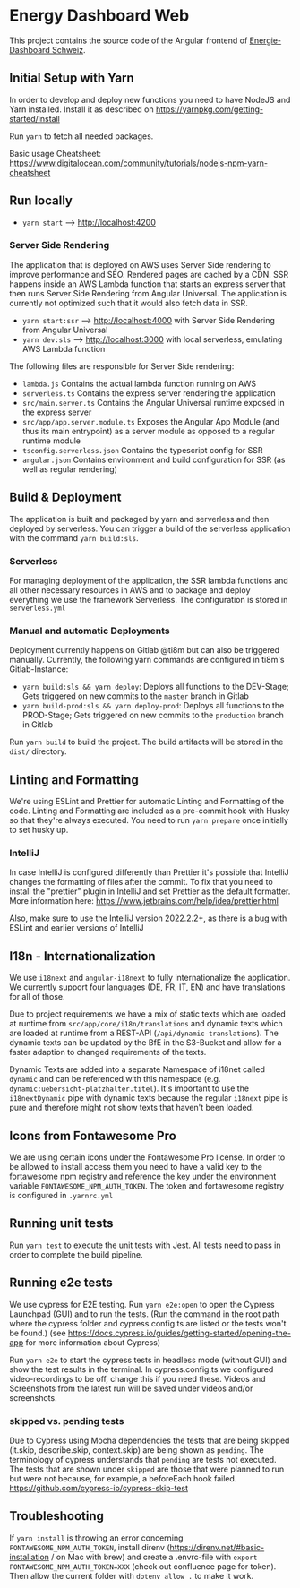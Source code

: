 # Energy Dashboard Web

This project contains the source code of the Angular frontend of [Energie-Dashboard Schweiz](https://energiedashboard.admin.ch).

## Initial Setup with Yarn

In order to develop and deploy new functions you need to have NodeJS and Yarn installed.
Install it as described on https://yarnpkg.com/getting-started/install

Run `yarn` to fetch all needed packages.

Basic usage Cheatsheet: https://www.digitalocean.com/community/tutorials/nodejs-npm-yarn-cheatsheet

## Run locally

-   `yarn start` --> [http://localhost:4200](http://localhost:4200)

### Server Side Rendering

The application that is deployed on AWS uses Server Side rendering to improve performance and SEO. Rendered pages are cached by a CDN. SSR happens inside an AWS Lambda function that starts an express server that then runs Server Side Rendering from Angular Universal. The application is currently not optimized such that it would also fetch data in SSR.

-   `yarn start:ssr` --> [http://localhost:4000](http://localhost:4000) with Server Side Rendering from Angular Universal
-   `yarn dev:sls` --> [http://localhost:3000](http://localhost:3000) with local serverless, emulating AWS Lambda function

The following files are responsible for Server Side rendering:

-   `lambda.js` Contains the actual lambda function running on AWS
-   `serverless.ts` Contains the express server rendering the application
-   `src/main.server.ts` Contains the Angular Universal runtime exposed in the express server
-   `src/app/app.server.module.ts` Exposes the Angular App Module (and thus its main entrypoint) as a server module as opposed to a regular runtime module
-   `tsconfig.serverless.json` Contains the typescript config for SSR
-   `angular.json` Contains environment and build configuration for SSR (as well as regular rendering)

## Build & Deployment

The application is built and packaged by yarn and serverless and then deployed by serverless.
You can trigger a build of the serverless application with the command `yarn build:sls`.

### Serverless

For managing deployment of the application, the SSR lambda functions and all other necessary resources in AWS and to package and deploy everything we use the framework Serverless. The configuration is stored in `serverless.yml`

### Manual and automatic Deployments

Deployment currently happens on Gitlab @ti8m but can also be triggered manually. Currently, the following yarn commands are configured in ti8m's Gitlab-Instance:

-   `yarn build:sls && yarn deploy`: Deploys all functions to the DEV-Stage; Gets triggered on new commits to the `master` branch in Gitlab
-   `yarn build-prod:sls && yarn deploy-prod`: Deploys all functions to the PROD-Stage; Gets triggered on new commits to the `production` branch in Gitlab

Run `yarn build` to build the project. The build artifacts will be stored in the `dist/` directory.

## Linting and Formatting

We're using ESLint and Prettier for automatic Linting and Formatting of the code. Linting and Formatting are included as a pre-commit hook with Husky so that they're always executed. You need to run `yarn prepare` once initially to set husky up.

### IntelliJ

In case IntelliJ is configured differently than Prettier it's possible that IntelliJ changes the formatting of files after the commit. To fix that you need to install the "prettier" plugin in IntelliJ and set Prettier as the default formatter. More information here: https://www.jetbrains.com/help/idea/prettier.html

Also, make sure to use the IntelliJ version 2022.2.2+, as there is a bug with ESLint and earlier versions of IntelliJ

## I18n - Internationalization

We use `i18next` and `angular-i18next` to fully internationalize the application. We currently support four languages (DE, FR, IT, EN) and have translations for all of those.

Due to project requirements we have a mix of static texts which are loaded at runtime from `src/app/core/i18n/translations` and dynamic texts which are loaded at runtime from a REST-API (`/api/dynamic-translations`). The dynamic texts can be updated by the BfE in the S3-Bucket and allow for a faster adaption to changed requirements of the texts.

Dynamic Texts are added into a separate Namespace of i18net called `dynamic` and can be referenced with this namespace (e.g. `dynamic:uebersicht-platzhalter.titel`). It's important to use the `i18nextDynamic` pipe with dynamic texts because the regular `i18next` pipe is pure and therefore might not show texts that haven't been loaded.

## Icons from Fontawesome Pro

We are using certain icons under the Fontawesome Pro license. In order to be allowed to install access them you need to have a valid key to the fortawesome npm registry and reference the key under the environment variable `FONTAWESOME_NPM_AUTH_TOKEN`. The token and fortawesome registry is configured in `.yarnrc.yml`

## Running unit tests

Run `yarn test` to execute the unit tests with Jest. All tests need to pass in order to complete the build pipeline.

## Running e2e tests
We use cypress for E2E testing. Run `yarn e2e:open` to open the Cypress Launchpad (GUI) and to run the tests. (Run the command in the root path where the cypress folder and cypress.config.ts are listed or the tests won't be found.) (see https://docs.cypress.io/guides/getting-started/opening-the-app for more information about Cypress)

Run `yarn e2e` to start the cypress tests in headless mode (without GUI) and show the test results in the terminal. In cypress.config.ts we configured video-recordings to be off, change this if you need these. Videos and Screenshots from the latest run will be saved under videos and/or screenshots. 

### skipped vs. pending tests
Due to Cypress using Mocha dependencies the tests that are being skipped (it.skip, describe.skip, context.skip) are being shown as `pending`. The terminology of cypress understands that `pending` are tests not executed. The tests that are shown under `skipped` are those that were planned to run but were not because, for example, a beforeEach hook failed. https://github.com/cypress-io/cypress-skip-test

## Troubleshooting

If `yarn install` is throwing an error concerning `FONTAWESOME_NPM_AUTH_TOKEN`, install direnv (https://direnv.net/#basic-installation / on Mac with brew) and create a .envrc-file with `export FONTAWESOME_NPM_AUTH_TOKEN=XXX` (check out confluence page for token). Then allow the current folder with `dotenv allow .` to make it work.
